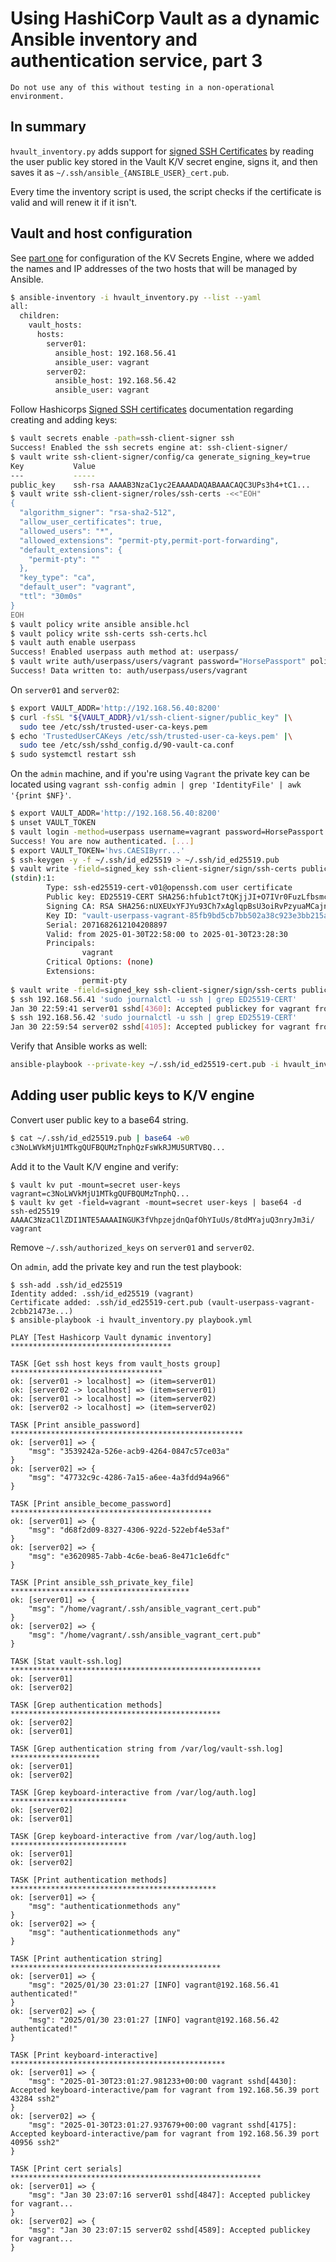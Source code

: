 # Using HashiCorp Vault as a dynamic Ansible inventory and authentication service, part 3

```console
Do not use any of this without testing in a non-operational environment.
```

## In summary

`hvault_inventory.py` adds support for [signed SSH Certificates](https://developer.hashicorp.com/vault/docs/secrets/ssh/signed-ssh-certificates)
by reading the user public key stored in the Vault K/V secret engine, signs it,
and then saves it as `~/.ssh/ansible_{ANSIBLE_USER}_cert.pub`.

Every time the inventory script is used, the script checks if the certificate
is valid and will renew it if it isn't.

## Vault and host configuration

See [part one](./ssh_otp.md) for configuration of the KV Secrets Engine, where
we added the names and IP addresses of the two hosts that will be managed by Ansible.

```sh
$ ansible-inventory -i hvault_inventory.py --list --yaml
all:
  children:
    vault_hosts:
      hosts:
        server01:
          ansible_host: 192.168.56.41
          ansible_user: vagrant
        server02:
          ansible_host: 192.168.56.42
          ansible_user: vagrant
```

Follow Hashicorps [Signed SSH certificates](https://developer.hashicorp.com/vault/docs/secrets/ssh/signed-ssh-certificates)
documentation regarding creating and adding keys:

```sh
$ vault secrets enable -path=ssh-client-signer ssh
Success! Enabled the ssh secrets engine at: ssh-client-signer/
$ vault write ssh-client-signer/config/ca generate_signing_key=true
Key           Value
---           -----
public_key    ssh-rsa AAAAB3NzaC1yc2EAAAADAQABAAACAQC3UPs3h4+tC1...
$ vault write ssh-client-signer/roles/ssh-certs -<<"EOH"
{
  "algorithm_signer": "rsa-sha2-512",
  "allow_user_certificates": true,
  "allowed_users": "*",
  "allowed_extensions": "permit-pty,permit-port-forwarding",
  "default_extensions": {
    "permit-pty": ""
  },
  "key_type": "ca",
  "default_user": "vagrant",
  "ttl": "30m0s"
}
EOH
$ vault policy write ansible ansible.hcl
$ vault policy write ssh-certs ssh-certs.hcl
$ vault auth enable userpass
Success! Enabled userpass auth method at: userpass/
$ vault write auth/userpass/users/vagrant password="HorsePassport" policies="ansible,ssh-certs"
Success! Data written to: auth/userpass/users/vagrant
```

On `server01` and `server02`:
```sh
$ export VAULT_ADDR='http://192.168.56.40:8200'
$ curl -fsSL "${VAULT_ADDR}/v1/ssh-client-signer/public_key" |\
  sudo tee /etc/ssh/trusted-user-ca-keys.pem
$ echo 'TrustedUserCAKeys /etc/ssh/trusted-user-ca-keys.pem' |\
  sudo tee /etc/ssh/sshd_config.d/90-vault-ca.conf
$ sudo systemctl restart ssh
```

On the `admin` machine, and if you're using `Vagrant` the private key can be
located using `vagrant ssh-config admin | grep 'IdentityFile' | awk '{print $NF}'`.

```sh
$ export VAULT_ADDR='http://192.168.56.40:8200'
$ unset VAULT_TOKEN
$ vault login -method=userpass username=vagrant password=HorsePassport
Success! You are now authenticated. [...]
$ export VAULT_TOKEN='hvs.CAESIByrr...'
$ ssh-keygen -y -f ~/.ssh/id_ed25519 > ~/.ssh/id_ed25519.pub
$ vault write -field=signed_key ssh-client-signer/sign/ssh-certs public_key=@$HOME/.ssh/id_ed25519.pub | ssh-keygen -Lf -
(stdin):1:
        Type: ssh-ed25519-cert-v01@openssh.com user certificate
        Public key: ED25519-CERT SHA256:hfub1ct7tQKjjJI+O7IVr0FuzLfbsmcCyp/DnANW2jk
        Signing CA: RSA SHA256:nUXEUxYFJYu93Ch7xAglqpBsU3oiRvPzyuaMCajn2oI (using rsa-sha2-512)
        Key ID: "vault-userpass-vagrant-85fb9bd5cb7bb502a38c923e3bb215af416eccb7dbb26702ca9fc39c0356da39"
        Serial: 2071682612104208897
        Valid: from 2025-01-30T22:58:00 to 2025-01-30T23:28:30
        Principals:
                vagrant
        Critical Options: (none)
        Extensions:
                permit-pty
$ vault write -field=signed_key ssh-client-signer/sign/ssh-certs public_key=@$HOME/.ssh/id_ed25519.pub > .ssh/id_ed25519-cert.pub
$ ssh 192.168.56.41 'sudo journalctl -u ssh | grep ED25519-CERT'
Jan 30 22:59:41 server01 sshd[4360]: Accepted publickey for vagrant from 192.168...
$ ssh 192.168.56.42 'sudo journalctl -u ssh | grep ED25519-CERT'
Jan 30 22:59:54 server02 sshd[4105]: Accepted publickey for vagrant from 192.168...
```

Verify that Ansible works as well:

```sh
ansible-playbook --private-key ~/.ssh/id_ed25519-cert.pub -i hvault_inventory.py playbook.yml
```

## Adding user public keys to K/V engine

Convert user public key to a base64 string.

```sh
$ cat ~/.ssh/id_ed25519.pub | base64 -w0
c3NoLWVkMjU1MTkgQUFBQUMzTnphQzFsWkRJMU5URTVBQ...
```

Add it to the Vault K/V engine and verify:

```
$ vault kv put -mount=secret user-keys vagrant=c3NoLWVkMjU1MTkgQUFBQUMzTnphQ...
$ vault kv get -field=vagrant -mount=secret user-keys | base64 -d
ssh-ed25519 AAAAC3NzaC1lZDI1NTE5AAAAINGUK3fVhpzejdnQafOhYIuUs/8tdMYajuQ3nryJm3i/ vagrant
```

Remove `~/.ssh/authorized_keys` on `server01` and `server02`.

On `admin`, add the private key and run the test playbook:

```
$ ssh-add .ssh/id_ed25519
Identity added: .ssh/id_ed25519 (vagrant)
Certificate added: .ssh/id_ed25519-cert.pub (vault-userpass-vagrant-2cbb21473e...)
$ ansible-playbook -i hvault_inventory.py playbook.yml

PLAY [Test Hashicorp Vault dynamic inventory] ************************************

TASK [Get ssh host keys from vault_hosts group] **********************************
ok: [server01 -> localhost] => (item=server01)
ok: [server02 -> localhost] => (item=server01)
ok: [server01 -> localhost] => (item=server02)
ok: [server02 -> localhost] => (item=server02)

TASK [Print ansible_password] ****************************************************
ok: [server01] => {
    "msg": "3539242a-526e-acb9-4264-0847c57ce03a"
}
ok: [server02] => {
    "msg": "47732c9c-4286-7a15-a6ee-4a3fdd94a966"
}

TASK [Print ansible_become_password] *********************************************
ok: [server01] => {
    "msg": "d68f2d09-8327-4306-922d-522ebf4e53af"
}
ok: [server02] => {
    "msg": "e3620985-7abb-4c6e-bea6-8e471c1e6dfc"
}

TASK [Print ansible_ssh_private_key_file] ****************************************
ok: [server01] => {
    "msg": "/home/vagrant/.ssh/ansible_vagrant_cert.pub"
}
ok: [server02] => {
    "msg": "/home/vagrant/.ssh/ansible_vagrant_cert.pub"
}

TASK [Stat vault-ssh.log] ********************************************************
ok: [server01]
ok: [server02]

TASK [Grep authentication methods] ***********************************************
ok: [server02]
ok: [server01]

TASK [Grep authentication string from /var/log/vault-ssh.log] ********************
ok: [server01]
ok: [server02]

TASK [Grep keyboard-interactive from /var/log/auth.log] **************************
ok: [server02]
ok: [server01]

TASK [Grep keyboard-interactive from /var/log/auth.log] **************************
ok: [server01]
ok: [server02]

TASK [Print authentication methods] **********************************************
ok: [server01] => {
    "msg": "authenticationmethods any"
}
ok: [server02] => {
    "msg": "authenticationmethods any"
}

TASK [Print authentication string] ***********************************************
ok: [server01] => {
    "msg": "2025/01/30 23:01:27 [INFO] vagrant@192.168.56.41 authenticated!"
}
ok: [server02] => {
    "msg": "2025/01/30 23:01:27 [INFO] vagrant@192.168.56.42 authenticated!"
}

TASK [Print keyboard-interactive] ************************************************
ok: [server01] => {
    "msg": "2025-01-30T23:01:27.981233+00:00 vagrant sshd[4430]: Accepted keyboard-interactive/pam for vagrant from 192.168.56.39 port 43284 ssh2"
}
ok: [server02] => {
    "msg": "2025-01-30T23:01:27.937679+00:00 vagrant sshd[4175]: Accepted keyboard-interactive/pam for vagrant from 192.168.56.39 port 40956 ssh2"
}

TASK [Print cert serials] ********************************************************
ok: [server01] => {
    "msg": "Jan 30 23:07:16 server01 sshd[4847]: Accepted publickey for vagrant...
}
ok: [server02] => {
    "msg": "Jan 30 23:07:15 server02 sshd[4589]: Accepted publickey for vagrant...
}
```
